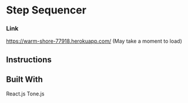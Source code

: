 # Step Sequencer
### Link
https://warm-shore-77918.herokuapp.com/ 
(May take a moment to load)

## Instructions

## Built With
React.js
Tone.js
